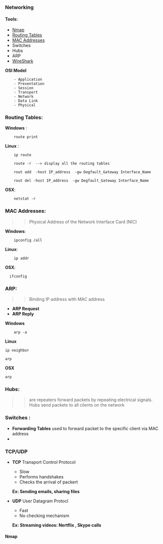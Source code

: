 ### Networking 

#### Tools:

- [Nmap]()
- [Routing Tables](https://github.com/nairuzabulhul/General-Commands/blob/master/Netwokring/Networking%20Commands.md#routing-tables)
- [MAC Addresses]()
- Switches
- Hubs
-   ARP
- [WireShark]()

__OSI Model__
        
        - Application 
        - Presentation 
        - Session
        - Transport 
        - Network
        - Data Link
        - Physical 
    
    
### Routing Tables: 

   __Windows__ : 
        
        route print 

   __Linux__ :
    
        ip route 
        
        route -r  --> display all the routing tables  
        
        rout add  -host IP_address  -gw Degfault_Gateway Interface_Name    
        
        rout del -host IP_address  -gw Degfault_Gateway Interface_Name  
        
   __OSX__:
    
        netstat -r 
        

### MAC Addresses: 

>> Physical Address of the Network Interface Card (NIC)

 __Windows__:
    
        ipconfig /all
        

__Linux__:

        ip addr
        
__OSX__:

      ifconfig 
        
        
### ARP: 

>> Binding IP address with MAC address

   - __ARP Request__ 
   - __ARP Reply__ 

__Windows__

        arp -a
        
__Linux__

    ip neighbor 
    
    arp 
    
__OSX__

    arp 
    


### Hubs:

>> are repeaters forward packets by repeating electrical signals. Hubs send packets to all clients on the network 


### Switches : 

>>  

- __Forwarding Tables__ used to forward packet to the specific client via MAC address
- 


### TCP/UDP

- __TCP__ Transport Control Protocol 
    
    - Slow 
    - Performs handshakes 
    - Checks the arrival of packert

    __Ex: Sending emails, sharing files__

- __UDP__ User Datagram Protocl 

    - Fast 
    - No checking mechanism 

    __Ex: Streaming videos: Nertflix , Skype calls__


#### Nmap







